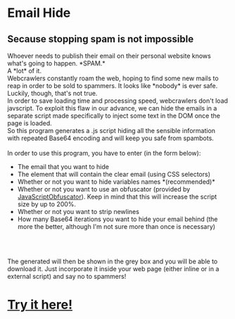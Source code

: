 <h1>Email Hide</h1>
<h2>Secause stopping spam is not impossible</h2>
<p>
  Whoever needs to publish their email on their personal website knows what's going to happen. *SPAM.* <br>
  A *lot* of it.<br>
  Webcrawlers constantly roam the web, hoping to find some new mails to reap in order to be sold to spammers.
  It looks like *nobody* is ever safe. <br>
  Luckily, though, that's not true. <br>
  In order to save loading time and processing speed, webcrawlers don't load javscript.
  To exploit this flaw in our advance, we can hide the emails in a separate script made specifically to inject some text in the DOM once the page is loaded. <br>
  So this program generates a .js script hiding all the sensible information with repeated Base64 encoding and will keep you safe from spambots.
  <br><br>
  In order to use this program, you have to enter (in the form below):
</p>
  <ul>
    <li>The email that you want to hide</li>
    <li>The element that will contain the clear email (using CSS selectors)</li>
    <li>Whether or not you want to hide variables names *(recommended)*</li>
    <li>Whether or not you want to use an obfuscator (provided by <a href="https://github.com/javascript-obfuscator/javascript-obfuscator">JavaScriptObfuscator</a>).
      <span class="bold">Keep in mind that this will increase the script size by up to 200%.</span>
    <li>Whether or not you want to strip newlines</li>
    <li>How many Base64 iterations you want to hide your email behind (the more the better, although I'm not sure more than once is necessary)</li>
  </ul>
  <br><br>
  <p>
    The generated will then be shown in the grey box and you will be able to download it.
    Just incorporate it inside your web page (either inline or in a external script)
    and say no to spammers!
  </p>

<h1><a href="https://lorossi.github.io/email-hide/">Try it here!</a></h1>
